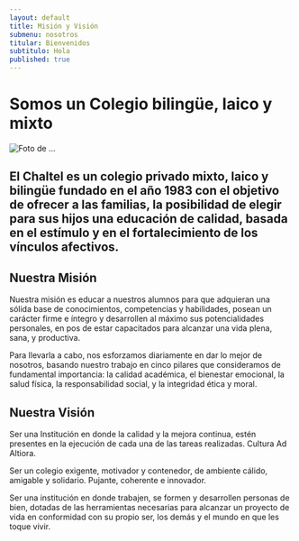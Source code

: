 ```yaml
---
layout: default
title: Misión y Visión
submenu: nosotros
titular: Bienvenidos
subtitulo: Hola
published: true
---
```


# Somos un Colegio bilingüe, laico y mixto
 
![Foto de ...](http://placeimg.com/720/300/people)

## El Chaltel es un colegio privado mixto, laico y bilingüe fundado en el año 1983 con el objetivo de ofrecer a las familias, la posibilidad de elegir para sus hijos una educación de calidad, basada en el estímulo y en el fortalecimiento de los vínculos afectivos.

## Nuestra Misión 
Nuestra misión es educar a nuestros alumnos para que adquieran una sólida base de conocimientos, competencias y habilidades, posean un carácter firme e íntegro y desarrollen al máximo sus potencialidades personales, en pos de estar capacitados para alcanzar una vida plena, sana, y productiva.   

Para llevarla a cabo, nos esforzamos diariamente en dar lo mejor de nosotros, basando nuestro trabajo en cinco pilares que consideramos de fundamental importancia: la calidad académica, el bienestar emocional, la salud física, la responsabilidad social, y la integridad ética y moral.

## Nuestra Visión
Ser una Institución en donde la calidad y la mejora continua, estén presentes en la ejecución de cada una de las tareas realizadas.  Cultura Ad Altiora.

Ser un colegio exigente, motivador y  contenedor, de  ambiente cálido,  amigable y  solidario. Pujante, coherente e innovador.

Ser una institución en donde trabajen, se formen y desarrollen personas de bien, dotadas de las herramientas necesarias para alcanzar un proyecto de vida en conformidad con su propio ser, los demás y el mundo en que les toque vivir. 


